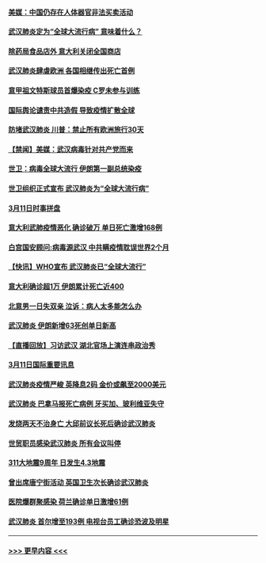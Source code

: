 #### [美媒：中国仍存在人体器官非法买卖活动](../pages/prog202/a102797745.md?t=03121231) 
#### [武汉肺炎定为“全球大流行病” 意味着什么？](../pages/prog202/a102797736.md?t=03121231) 
#### [除药局食品店外 意大利关闭全国商店](../pages/prog202/a102797725.md?t=03121231) 
#### [武汉肺炎肆虐欧洲 各国相继传出死亡首例](../pages/prog202/a102797718.md?t=03121231) 
#### [意甲祖文特斯球员首爆染疫 C罗未参与训练](../pages/prog202/a102797708.md?t=03121231) 
#### [国际舆论谴责中共造假 导致疫情扩散全球](../pages/prog202/a102797692.md?t=03121231) 
#### [防堵武汉肺炎 川普：禁止所有欧洲旅行30天](../pages/prog202/a102797681.md?t=03121231) 
#### [【禁闻】美媒：武汉病毒针对共产党而来](../pages/prog202/a102797618.md?t=03121231) 
#### [世卫：病毒全球大流行 伊朗第一副总统染疫](../pages/prog202/a102797579.md?t=03121231) 
#### [世卫组织正式宣布 武汉肺炎为“全球大流行病”](../pages/prog202/a102797475.md?t=03121231) 
#### [3月11日时事拼盘](../pages/prog202/a102797476.md?t=03121231) 
#### [意大利武肺疫情恶化 确诊破万 单日死亡激增168例](../pages/prog202/a102797393.md?t=03121231) 
#### [白宫国安顾问:病毒源武汉 中共瞒疫情耽误世界2个月](../pages/prog202/a102797433.md?t=03121231) 
#### [【快讯】WHO宣布 武汉肺炎已“全球大流行”](../pages/prog202/a102797429.md?t=03121231) 
#### [意大利确诊超1万 伊朗累计死亡近400](../pages/prog202/a102797341.md?t=03121231) 
#### [北意男一日失双亲 泣诉：病人太多能怎么办](../pages/prog202/a102797295.md?t=03121231) 
#### [武汉肺炎 伊朗新增63死创单日新高](../pages/prog202/a102797268.md?t=03121231) 
#### [【直播回放】习访武汉 湖北官场上演连串政治秀](../pages/prog202/a102797105.md?t=03121231) 
#### [3月11日国际重要讯息](../pages/prog202/a102797161.md?t=03121231) 
#### [武汉肺炎疫情严峻 英降息2码 金价或飙至2000美元](../pages/prog202/a102797092.md?t=03121231) 
#### [武汉肺炎 巴拿马报死亡病例 牙买加、玻利维亚失守](../pages/prog202/a102797062.md?t=03121231) 
#### [发烧两天不治身亡 大邱前议长死后确诊武汉肺炎](../pages/prog202/a102797043.md?t=03121231) 
#### [世贸职员感染武汉肺炎 所有会议叫停](../pages/prog202/a102797001.md?t=03121231) 
#### [311大地震9周年 日发生4.3地震](../pages/prog202/a102797004.md?t=03121231) 
#### [曾出席唐宁街活动 英国卫生次长确诊武汉肺炎](../pages/prog202/a102796948.md?t=03121231) 
#### [医院爆群聚感染 荷兰确诊单日激增61例](../pages/prog202/a102796928.md?t=03121231) 
#### [武汉肺炎 首尔增至193例 电视台员工确诊恐波及明星](../pages/prog202/a102796886.md?t=03121231) 

----
#### [ >>> 更早内容 <<< ](../indexes/prog202-earlier.md)
